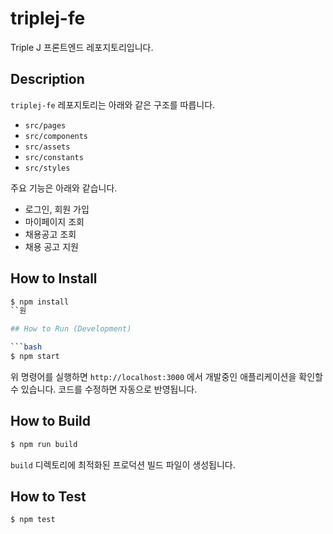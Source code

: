 # triplej-fe

Triple J 프론트엔드 레포지토리입니다.

## Description

`triplej-fe` 레포지토리는 아래와 같은 구조를 따릅니다. 
- `src/pages`
- `src/components`
- `src/assets`
- `src/constants`
- `src/styles`

주요 기능은 아래와 같습니다. 
- 로그인, 회원 가입
- 마이페이지 조회
- 채용공고 조회
- 채용 공고 지원

## How to Install
```bash
$ npm install
``원

## How to Run (Development)

```bash
$ npm start
```

위 명령어를 실행하면 `http://localhost:3000` 에서 개발중인 애플리케이션을 확인할 수 있습니다. 코드를 수정하면 자동으로 반영됩니다.

## How to Build

```bash
$ npm run build
```

`build` 디렉토리에 최적화된 프로덕션 빌드 파일이 생성됩니다.

## How to Test

```bash
$ npm test
```
